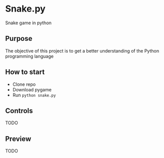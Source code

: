 # Snake.py
Snake game in python

## Purpose
The objective of this project is to get a better understanding of the Python programming language

## How to start
* Clone repo
* Download pygame
* Run <code>python snake.py</code>

## Controls
TODO

## Preview
TODO
